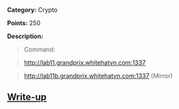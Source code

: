 **Category:** Crypto

**Points:** 250

**Description:**

> Command:

> http://lab11.grandprix.whitehatvn.com:1337

> http://lab11b.grandprix.whitehatvn.com:1337 (Mirror)

## [Write-up](solution.py)

